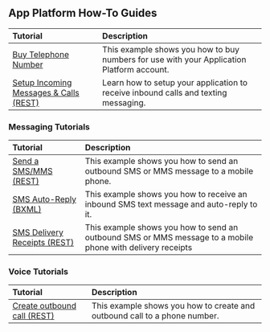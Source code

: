 ## App Platform How-To Guides

| Tutorial                               | Description                                                                               |
|:---------------------------------------|:------------------------------------------------------------------------------------------|
| [Buy Telephone Number](buytn.md)           | This example shows you how to buy numbers for use with your Application Platform account. |
| [Setup Incoming Messages & Calls (REST)](incomingCallandMessaging.md) | Learn how to setup your application to receive inbound calls and texting messaging.       |

### Messaging Tutorials
| Tutorial                                  | Description                                                                                                |
|:------------------------------------------|:-----------------------------------------------------------------------------------------------------------|
| [Send a SMS/MMS (REST)](sendSMSMMS.md)    | This example shows you how to send an outbound SMS or MMS message to a mobile phone.                       |
| [SMS Auto-Reply (BXML)]()                 | This example shows you how to receive an inbound SMS text message and auto-reply to it.                    |
| [SMS Delivery Receipts (REST)](smsDLR.md) | This example shows you how to send an outbound SMS or MMS message to a mobile phone with delivery receipts |

### Voice Tutorials

| Tutorial                                  | Description                                                                                                |
|:------------------------------------------|:-----------------------------------------------------------------------------------------------------------|
| [Create outbound call (REST)](outboundCall.md)    | This example shows you how to create and outbound call to a phone number.                       |
